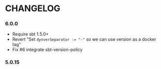 # CHANGELOG

### 6.0.0
+ Require sbt 1.5.0+
+ Revert "Set `dynverSeparator := "-"` so we can use version as a docker tag"
+ Fix #6 integrate sbt-version-policy

### 5.0.15
